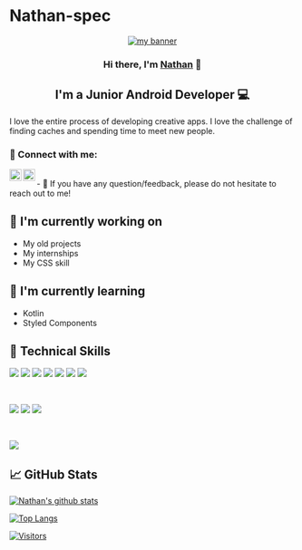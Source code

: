 # Nathan-spec
<p align="center">
  <a href="https://www.Nathan-spec.dev/" target="_blank" rel="noreferrer"><img src="https://user-images.githubusercontent.com/52480604/174073494-0d05b944-6932-4045-b633-c54e864dd935.jpg" alt="my banner"></a>
</p>

<h3 align="center">
Hi there, I'm <a href="https://www.Nathan-spec.dev/" target="_blank" rel="noreferrer">Nathan</a> 👋
</h3>

<h2 align="center">
I'm a Junior Android Developer 💻
</h2> 

I love the entire process of developing creative apps. I love the challenge of finding caches and spending time to meet new people.

### 🤝 Connect with me:

<a href="https://www.linkedin.com/in/nathan-kibet-5a7536235/"><img align="left" src="https://raw.githubusercontent.com/yushi1007/yushi1007/main/images/linkedin.svg" alt="Nathan Kibet| LinkedIn" width="21px"/></a>
<a href="https://twitter.com/knatek00"><img align="left" src="file:///C:/Users/natek/Downloads/twitter-svgrepo-com%20(1).svg" alt="Nathan Kibet| LinkedIn" width="21px"/></a>



</br>
- 💬 If you have any question/feedback, please do not hesitate to reach out to me!

## 🔭 I'm currently working on

- My old projects
- My internships
- My CSS skill

## 🌱 I'm currently learning

- Kotlin
- Styled Components  

## 💼 Technical Skills

![](https://img.shields.io/badge/C-00599C?style=for-the-badge&logo=c&logoColor=white)
![](https://img.shields.io/badge/Kotlin-0095D5?&style=for-the-badge&logo=kotlin&logoColor=white)
![](https://img.shields.io/badge/HTML-239120?style=for-the-badge&logo=html5&logoColor=white)
![](https://img.shields.io/badge/C%2B%2B-00599C?style=for-the-badge&logo=c%2B%2B&logoColor=white)
![](https://img.shields.io/badge/PHP-777BB4?style=for-the-badge&logo=php&logoColor=white)
![](https://img.shields.io/badge/Java-ED8B00?style=for-the-badge&logo=java&logoColor=white)
![](https://img.shields.io/badge/MySQL-00000F?style=for-the-badge&logo=mysql&logoColor=white)

</br>

![](https://img.shields.io/badge/Style-Bootstrap-informational?style=flat&logo=Bootstrap&color=7952B3)
![](https://img.shields.io/badge/Style-CSS3-informational?style=flat&logo=CSS3&color=1572B6)
![](https://img.shields.io/badge/Style-styled--components-informational?style=flat&logo=styled-components&color=DB7093)


</br>


![](https://img.shields.io/badge/Tools-GitHub-informational?style=flat&logo=GitHub&color=181717)


## 📈 GitHub Stats 

[![Nathan's github stats](https://github-readme-stats.vercel.app/api?username=Nathan-spec)](https://github.com/Nathan-spec)

[![Top Langs](https://github-readme-stats.vercel.app/api/top-langs/?username=Nathan-spec&layout=compact)](https://github.com/Nathan-spec)

[![Visitors](https://visitor-badge.glitch.me/badge?page_id=Nathan-spec.Nathan-spec)](https://www.Nathan-spec.dev/)
